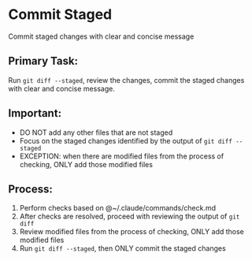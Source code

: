 # Commit Staged

Commit staged changes with clear and concise message

## Primary Task:
Run `git diff --staged`, review the changes, commit the staged changes with clear and concise message.

## Important:
- DO NOT add any other files that are not staged
- Focus on the staged changes identified by the output of `git diff --staged`
- EXCEPTION: when there are modified files from the process of checking, ONLY add those modified files

## Process:
1. Perform checks based on @~/.claude/commands/check.md
2. After checks are resolved, proceed with reviewing the output of `git diff`
3. Review modified files from the process of checking, ONLY add those modified files
4. Run `git diff --staged`, then ONLY commit the staged changes

